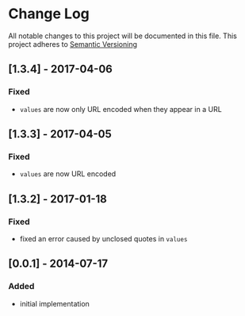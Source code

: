 # Change Log
All notable changes to this project will be documented in this file.
This project adheres to [Semantic Versioning](http://semver.org)

## [1.3.4] - 2017-04-06
### Fixed
- `values` are now only URL encoded when they appear in a URL

## [1.3.3] - 2017-04-05
### Fixed
- `values` are now URL encoded

## [1.3.2] - 2017-01-18
### Fixed
- fixed an error caused by unclosed quotes in `values` 

## [0.0.1] - 2014-07-17
### Added
- initial implementation
